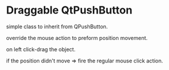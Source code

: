 # Draggable QtPushButton
simple class to inherit from QPushButton.

override the mouse action to preform position movement.

on left click-drag the object.

if the position didn't move => fire the regular mouse click action.
